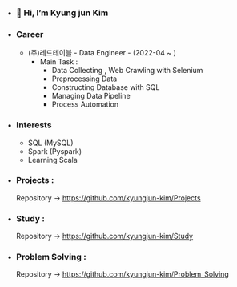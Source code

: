 - ### 👋 Hi, I’m Kyung jun Kim
- ### Career
  - (주)레드테이블 - Data Engineer - (2022-04 ~ )
    - Main Task : 
      - Data Collecting , Web Crawling with Selenium
      - Preprocessing Data
      - Constructing Database with SQL
      - Managing Data Pipeline
      - Process Automation
      
- ### Interests
  - SQL (MySQL)
  - Spark (Pyspark)
  - Learning Scala

- ### Projects :
  Repository -> https://github.com/kyungjun-kim/Projects
 
- ### Study :
  Repository -> https://github.com/kyungjun-kim/Study
  
- ### Problem Solving :
  Repository -> https://github.com/kyungjun-kim/Problem_Solving
 
<!---
kyungjun-kim/kyungjun-kim is a ✨ special ✨ repository because its `README.md` (this file) appears on your GitHub profile.
You can click the Preview link to take a look at your changes.
--->
